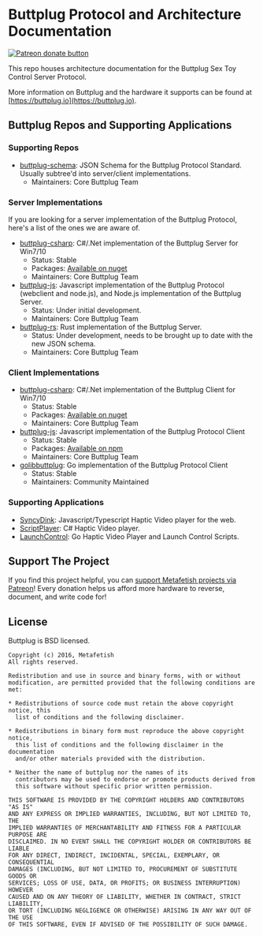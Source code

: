 # Buttplug Protocol and Architecture Documentation

[![Patreon donate button](https://img.shields.io/badge/patreon-donate-yellow.svg)](https://www.patreon.com/qdot)

This repo houses architecture documentation for the Buttplug Sex Toy
Control Server Protocol.

More information on Buttplug and the hardware it supports can be found
at [https://buttplug.io](https://buttplug.io).

## Buttplug Repos and Supporting Applications

### Supporting Repos

- [buttplug-schema](http://github.com/metafetish/buttplug-schema):
  JSON Schema for the Buttplug Protocol Standard. Usually subtree'd
  into server/client implementations.
  - Maintainers: Core Buttplug Team

### Server Implementations

If you are looking for a server implementation of the Buttplug
Protocol, here's a list of the ones we are aware of.

- [buttplug-csharp](http://github.com/metafetish/buttplug-csharp):
  C#/.Net implementation of the Buttplug Server for Win7/10
  - Status: Stable
  - Packages: [Available on nuget](https://www.nuget.org/packages?q=buttplug)
  - Maintainers: Core Buttplug Team
- [buttplug-js](http://github.com/metafetish/buttplug-js): Javascript
  implementation of the Buttplug Protocol (webclient and node.js), and
  Node.js implementation of the Buttplug Server.
  - Status: Under initial development.
  - Maintainers: Core Buttplug Team
- [buttplug-rs](http://github.com/metafetish/buttplug-rs): Rust
  implementation of the Buttplug Server.
  - Status: Under development, needs to be brought up to date with the new
    JSON schema.
  - Maintainers: Core Buttplug Team

### Client Implementations

- [buttplug-csharp](http://github.com/metafetish/buttplug-csharp):
  C#/.Net implementation of the Buttplug Client for Win7/10
  - Status: Stable
  - Packages: [Available on nuget](https://www.nuget.org/packages?q=buttplug)
  - Maintainers: Core Buttplug Team 
- [buttplug-js](http://github.com/metafetish/buttplug-js): Javascript
  implementation of the Buttplug Protocol Client
  - Status: Stable
  - Packages: [Available on npm](https://www.npmjs.com/package/buttplug)
  - Maintainers: Core Buttplug Team 
- [golibbuttplug](https://github.com/funjack/golibbuttplug): Go
  implementation of the Buttplug Protocol Client
  - Status: Stable
  - Maintainers: Community Maintained

### Supporting Applications

- [SyncyDink](http://github.com/metafetish/syncydink):
  Javascript/Typescript Haptic Video player for the web.
- [ScriptPlayer](http://github.com/FredTungsten/ScriptPlayer): C#
  Haptic Video player.
- [LaunchControl](http://github.com/funjack/launchcontrol): Go Haptic
  Video Player and Launch Control Scripts.

## Support The Project

If you find this project helpful, you
can
[support Metafetish projects via Patreon](http://patreon.com/qdot)!
Every donation helps us afford more hardware to reverse, document, and
write code for!

## License

Buttplug is BSD licensed.

    Copyright (c) 2016, Metafetish
    All rights reserved.
    
    Redistribution and use in source and binary forms, with or without
    modification, are permitted provided that the following conditions are met:
    
    * Redistributions of source code must retain the above copyright notice, this
      list of conditions and the following disclaimer.
    
    * Redistributions in binary form must reproduce the above copyright notice,
      this list of conditions and the following disclaimer in the documentation
      and/or other materials provided with the distribution.
    
    * Neither the name of buttplug nor the names of its
      contributors may be used to endorse or promote products derived from
      this software without specific prior written permission.
    
    THIS SOFTWARE IS PROVIDED BY THE COPYRIGHT HOLDERS AND CONTRIBUTORS "AS IS"
    AND ANY EXPRESS OR IMPLIED WARRANTIES, INCLUDING, BUT NOT LIMITED TO, THE
    IMPLIED WARRANTIES OF MERCHANTABILITY AND FITNESS FOR A PARTICULAR PURPOSE ARE
    DISCLAIMED. IN NO EVENT SHALL THE COPYRIGHT HOLDER OR CONTRIBUTORS BE LIABLE
    FOR ANY DIRECT, INDIRECT, INCIDENTAL, SPECIAL, EXEMPLARY, OR CONSEQUENTIAL
    DAMAGES (INCLUDING, BUT NOT LIMITED TO, PROCUREMENT OF SUBSTITUTE GOODS OR
    SERVICES; LOSS OF USE, DATA, OR PROFITS; OR BUSINESS INTERRUPTION) HOWEVER
    CAUSED AND ON ANY THEORY OF LIABILITY, WHETHER IN CONTRACT, STRICT LIABILITY,
    OR TORT (INCLUDING NEGLIGENCE OR OTHERWISE) ARISING IN ANY WAY OUT OF THE USE
    OF THIS SOFTWARE, EVEN IF ADVISED OF THE POSSIBILITY OF SUCH DAMAGE.
